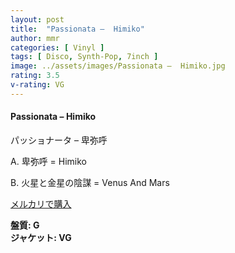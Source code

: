 ```yaml
---
layout: post
title:  "Passionata –  Himiko"
author: mmr
categories: [ Vinyl ]
tags: [ Disco, Synth-Pop, 7inch ]
image: ../assets/images/Passionata –  Himiko.jpg
rating: 3.5
v-rating: VG
---
```


#### Passionata –  Himiko

パッショナータ – 卑弥呼

A. 卑弥呼 = Himiko

B. 火星と金星の陰謀 = Venus And Mars

[メルカリで購入](https://jp.mercari.com/item/m47826770015)

<div class="mt-4 mb-4 d-flex align-items-center">
<strong class="mr-1">盤質: G</strong>
</div>
<div class="mt-4 mb-4 d-flex align-items-center">
<strong class="mr-1">ジャケット: VG</strong>
</div>
